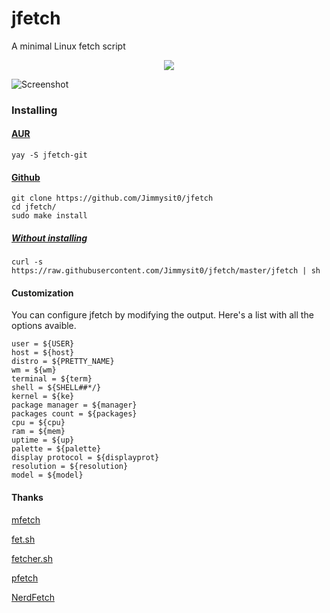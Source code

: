 # jfetch
A minimal Linux fetch script

<p align="center">
<a href="./license"><img src="https://img.shields.io/github/license/Jimmysit0/jfetch?style=for-the-badge&logo=appveyor"></a>
</p>

![Screenshot](https://cdn.discordapp.com/attachments/774495352522539020/786311758159413288/Untitled.png)

### Installing

#### [AUR](https://aur.archlinux.org/packages/jfetch-git/)

```
yay -S jfetch-git
```

#### [Github](https://github.com/Jimmysit0/jfetch)

```
git clone https://github.com/Jimmysit0/jfetch
cd jfetch/
sudo make install
```

##### [Without installing](https://raw.githubusercontent.com/Jimmysit0/jfetch/master/jfetch)

```
curl -s https://raw.githubusercontent.com/Jimmysit0/jfetch/master/jfetch | sh
```

#### Customization
You can configure jfetch by modifying the output. Here's a list with all the options avaible.

```
user = ${USER}
host = ${host}
distro = ${PRETTY_NAME}
wm = ${wm}
terminal = ${term}
shell = ${SHELL##*/}
kernel = ${ke}
package manager = ${manager}
packages count = ${packages}
cpu = ${cpu}
ram = ${mem}
uptime = ${up}
palette = ${palette}
display protocol = ${displayprot}
resolution = ${resolution}
model = ${model}
```

#### Thanks

[mfetch](https://github.com/depsterr/mfetch)

[fet.sh](https://github.com/6gk/fet.sh)

[fetcher.sh](https://github.com/unixporn/trup/blob/master/fetcher.sh)

[pfetch](https://github.com/dylanaraps/pfetch)

[NerdFetch](https://github.com/ThatOneCalculator/NerdFetch)
